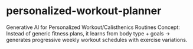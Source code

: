 # personalized-workout-planner
Generative Al for Personalized Workout/Calisthenics Routines  Concept: Instead of generic fitness plans, it learns from body type + goals -> generates progressive weekly workout schedules with exercise variations.

